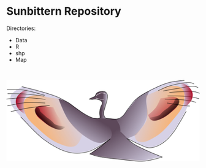 # Sunbittern Repository

Directories:

  + Data
  + R
  + shp
  + Map
</br>

<p align=center>
<img src="E_helias_d.png" />
</p>

